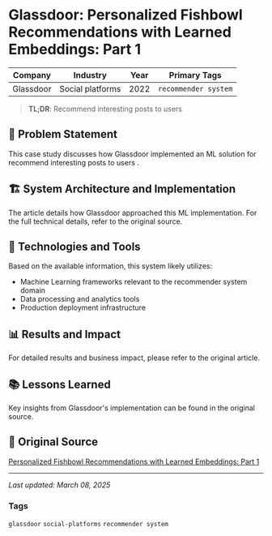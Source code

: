 # Glassdoor: Personalized Fishbowl Recommendations with Learned Embeddings: Part 1

| Company | Industry | Year | Primary Tags | 
|---------|----------|------|--------------|
| Glassdoor | Social platforms | 2022 | `recommender system` |

> **TL;DR**: Recommend interesting posts to users 

## 📝 Problem Statement

This case study discusses how Glassdoor implemented an ML solution for recommend interesting posts to users .

## 🏗️ System Architecture and Implementation

The article details how Glassdoor approached this ML implementation. For the full technical details, refer to the original source.

## 🔧 Technologies and Tools

Based on the available information, this system likely utilizes:

- Machine Learning frameworks relevant to the recommender system domain
- Data processing and analytics tools
- Production deployment infrastructure

## 📊 Results and Impact

For detailed results and business impact, please refer to the original article.

## 📚 Lessons Learned

Key insights from Glassdoor's implementation can be found in the original source.

## 🔗 Original Source

[Personalized Fishbowl Recommendations with Learned Embeddings: Part 1](https://medium.com/glassdoor-engineering/personalized-fishbowl-recommendations-with-learned-embeddings-part-1-6031abe84661)

---

*Last updated: March 08, 2025*

### Tags

`glassdoor` `social-platforms` `recommender system`
